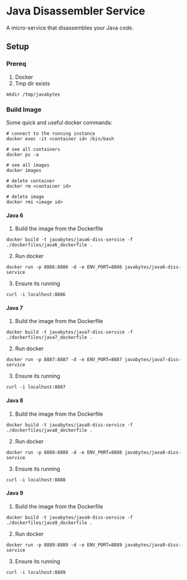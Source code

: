 # Java Disassembler Service
A micro-service that disassembles your Java code.

## Setup

### Prereq
1.  Docker
2.  Tmp dir exists
  ```
  mkdir /tmp/javabytes
  ```

### Build Image
Some quick and useful docker commands:
  ```
  # connect to the running instance
  docker exec -it <container id> /bin/bash

  # see all containers
  docker ps -a

  # see all images
  docker images

  # delete container
  docker rm <container id>

  # delete image
  docker rmi <image id>
  ```

#### Java 6
1.  Build the image from the Dockerfile
  ```
  docker build -t javabytes/java6-diss-service -f ./dockerfiles/java6_dockerfile .
  ```

2.  Run docker
  ```
  docker run -p 8886:8886 -d -e ENV_PORT=8886 javabytes/java6-diss-service
  ```

3.  Ensure its running
  ```
  curl -i localhost:8886
  ```

#### Java 7
1.  Build the image from the Dockerfile
  ```
  docker build -t javabytes/java7-diss-service -f ./dockerfiles/java7_dockerfile .
  ```

2.  Run docker
  ```
  docker run -p 8887:8887 -d -e ENV_PORT=8887 javabytes/java7-diss-service
  ```

3.  Ensure its running
  ```
  curl -i localhost:8887
  ```

#### Java 8
1.  Build the image from the Dockerfile
  ```
  docker build -t javabytes/java8-diss-service -f ./dockerfiles/java8_dockerfile .
  ```

2.  Run docker
  ```
  docker run -p 8888:8888 -d -e ENV_PORT=8888 javabytes/java8-diss-service
  ```

3.  Ensure its running
  ```
  curl -i localhost:8888
  ```

#### Java 9
1.  Build the image from the Dockerfile
  ```
  docker build -t javabytes/java9-diss-service -f ./dockerfiles/java9_dockerfile .
  ```

2.  Run docker
  ```
  docker run -p 8889:8889 -d -e ENV_PORT=8889 javabytes/java9-diss-service
  ```

3.  Ensure its running
  ```
  curl -i localhost:8889
  ```
